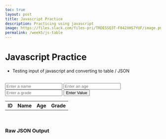 ```yaml
---
toc: true
layout: post
title: Javascript Practice
description: Practicing using javascript
image: https://files.slack.com/files-pri/TRDESSQ3T-F042XHS7YUF/image.png
permalink: /week5/js-table
---
```


# Javascript Practice
- Testing input of javascript and converting to table / JSON

<br>

<input id="termvalue1" type="text" placeholder="Enter a name">
<input id="termvalue2" type="text" placeholder="Enter an age">
<input id="termvalue3" type="text" placeholder="Enter a grade">
<button id="enterterm" type="submit" onclick="enterterm()">Enter Value</button>

<table id="mainTable">
    <tr>
        <th> ID </th>
        <th> Name </th>
        <th> Age </th>
        <th> Grade </th>
    </tr>


</table>

<br>

### Raw JSON Output

<div id="rawJSON"></div>


<script>

    // Get each box for the dictionary
    var iBox = document.getElementById("termvalue1");
    var jBox = document.getElementById("termvalue2");
    var kBox = document.getElementById("termvalue3");
    var mainTable = document.getElementById("mainTable");
    var rawTable = document.getElementById("rawJSON");

    // Add enter key event listeners
    iBox.addEventListener('keyup', function(event) {

        if (event.keyCode === 13) {
            event.preventDefault();
            document.getElementById("enterterm").click();
        }
    });
    jBox.addEventListener('keyup', function(event) {

        if (event.keyCode === 13) {
            event.preventDefault();
            document.getElementById("enterterm").click();
        }
    });
    kBox.addEventListener('keyup', function(event) {

        if (event.keyCode === 13) {
            event.preventDefault();
            document.getElementById("enterterm").click();
        }
    });


    var counter = 0
    
    var iBody = []

    var list = "";

    function enterterm() {
            // Set values the first time an input happens
            var tempBody = {id: counter, name: iBox.value, age: jBox.value, grade: kBox.value};
            counter++;
            iBody.push(tempBody);
            appendTable(tempBody);
            jsonval = JSON.stringify(iBody);
            rawTable.innerHTML = jsonval;
        }

    function appendTable(row) {
        var trdiv = document.createElement("tr");
        var td1 = document.createElement("td"); td1.innerHTML = row["id"]; trdiv.appendChild(td1);
        var td2 = document.createElement("td"); td2.innerHTML = row["name"]; trdiv.appendChild(td2);
        var td3 = document.createElement("td"); td3.innerHTML = row["age"]; trdiv.appendChild(td3);
        var td4 = document.createElement("td"); td4.innerHTML = row["grade"]; trdiv.appendChild(td4);

        mainTable.appendChild(trdiv);
    }

</script>